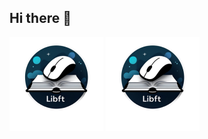 ## Hi there 👋
[![Libft Logo](Project_logos/libft.png)](https://github.com/agengemb31/libft)
[![Libft Logo](Project_logos/libft.png)](https://github.com/agengemb31/libft)

<!--
**agengemb31/agengemb31** is a ✨ _special_ ✨ repository because its `README.md` (this file) appears on your GitHub profile.

Here are some ideas to get you started:

- 🔭 I’m currently working on ...
- 🌱 I’m currently learning ...
- 👯 I’m looking to collaborate on ...
- 🤔 I’m looking for help with ...
- 💬 Ask me about ...
- 📫 How to reach me: ...
- 😄 Pronouns: ...
- ⚡ Fun fact: ...
-->
